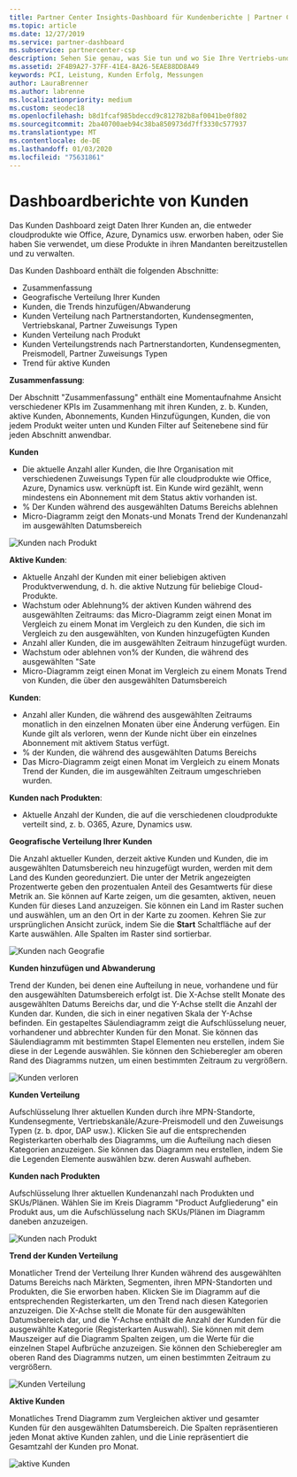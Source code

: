 ```yaml
---
title: Partner Center Insights-Dashboard für Kundenberichte | Partner Center
ms.topic: article
ms.date: 12/27/2019
ms.service: partner-dashboard
ms.subservice: partnercenter-csp
description: Sehen Sie genau, was Sie tun und wo Sie Ihre Vertriebs-und Bereitstellungs Funktionen sowie die Kunden Entwicklung verbessern können.
ms.assetid: 2F4B9A27-37FF-41E4-8A26-5EAE88DD8A49
keywords: PCI, Leistung, Kunden Erfolg, Messungen
author: LauraBrenner
ms.author: labrenne
ms.localizationpriority: medium
ms.custom: seodec18
ms.openlocfilehash: b8d1fcaf985bdeccd9c812782b8af0041be0f802
ms.sourcegitcommit: 2ba40700aeb94c38ba850973dd7ff3330c577937
ms.translationtype: MT
ms.contentlocale: de-DE
ms.lasthandoff: 01/03/2020
ms.locfileid: "75631861"
---
```

# <a name="customers-dashboard-reports"></a>Dashboardberichte von Kunden

Das Kunden Dashboard zeigt Daten Ihrer Kunden an, die entweder cloudprodukte wie Office, Azure, Dynamics usw. erworben haben, oder Sie haben Sie verwendet, um diese Produkte in ihren Mandanten bereitzustellen und zu verwalten. 
 
Das Kunden Dashboard enthält die folgenden Abschnitte: 

- Zusammenfassung  
- Geografische Verteilung Ihrer Kunden 
- Kunden, die Trends hinzufügen/Abwanderung 
- Kunden Verteilung nach Partnerstandorten, Kundensegmenten, Vertriebskanal, Partner Zuweisungs Typen 
- Kunden Verteilung nach Produkt 
- Kunden Verteilungstrends nach Partnerstandorten, Kundensegmenten, Preismodell, Partner Zuweisungs Typen 
- Trend für aktive Kunden 

**Zusammenfassung**: 

Der Abschnitt "Zusammenfassung" enthält eine Momentaufnahme Ansicht verschiedener KPIs im Zusammenhang mit ihren Kunden, z. b. Kunden, aktive Kunden, Abonnements, Kunden Hinzufügungen, Kunden, die von jedem Produkt weiter unten und Kunden Filter auf Seitenebene sind für jeden Abschnitt anwendbar. 

**Kunden**

- Die aktuelle Anzahl aller Kunden, die Ihre Organisation mit verschiedenen Zuweisungs Typen für alle cloudprodukte wie Office, Azure, Dynamics usw. verknüpft ist. Ein Kunde wird gezählt, wenn mindestens ein Abonnement mit dem Status aktiv vorhanden ist.  
-  % Der Kunden während des ausgewählten Datums Bereichs ablehnen 
- Micro-Diagramm zeigt den Monats-und Monats Trend der Kundenanzahl im ausgewählten Datumsbereich

![Kunden nach Produkt](images/pci/customerproduct.png)

**Aktive Kunden**: 

- Aktuelle Anzahl der Kunden mit einer beliebigen aktiven Produktverwendung, d. h. die aktive Nutzung für beliebige Cloud-Produkte. 
- Wachstum oder Ablehnung% der aktiven Kunden während des ausgewählten Zeitraums: das Micro-Diagramm zeigt einen Monat im Vergleich zu einem Monat im Vergleich zu den Kunden, die sich im Vergleich zu den ausgewählten, von Kunden hinzugefügten Kunden 
- Anzahl aller Kunden, die im ausgewählten Zeitraum hinzugefügt wurden.   
- Wachstum oder ablehnen von% der Kunden, die während des ausgewählten "Sate 
- Micro-Diagramm zeigt einen Monat im Vergleich zu einem Monats Trend von Kunden, die über den ausgewählten Datumsbereich 

**Kunden**: 
- Anzahl aller Kunden, die während des ausgewählten Zeitraums monatlich in den einzelnen Monaten über eine Änderung verfügen. Ein Kunde gilt als verloren, wenn der Kunde nicht über ein einzelnes Abonnement mit aktivem Status verfügt. 
- % der Kunden, die während des ausgewählten Datums Bereichs 
- Das Micro-Diagramm zeigt einen Monat im Vergleich zu einem Monats Trend der Kunden, die im ausgewählten Zeitraum umgeschrieben wurden. 
 
**Kunden nach Produkten**: 
- Aktuelle Anzahl der Kunden, die auf die verschiedenen cloudprodukte verteilt sind, z. b. O365, Azure, Dynamics usw.  

**Geografische Verteilung Ihrer Kunden**

Die Anzahl aktueller Kunden, derzeit aktive Kunden und Kunden, die im ausgewählten Datumsbereich neu hinzugefügt wurden, werden mit dem Land des Kunden georedunziert. Die unter der Metrik angezeigten Prozentwerte geben den prozentualen Anteil des Gesamtwerts für diese Metrik an. Sie können auf Karte zeigen, um die gesamten, aktiven, neuen Kunden für dieses Land anzuzeigen. Sie können ein Land im Raster suchen und auswählen, um an den Ort in der Karte zu zoomen. Kehren Sie zur ursprünglichen Ansicht zurück, indem Sie die **Start** Schaltfläche auf der Karte auswählen. Alle Spalten im Raster sind sortierbar.  

![Kunden nach Geografie](images/pci/customersgeo.png)

**Kunden hinzufügen und Abwanderung**

Trend der Kunden, bei denen eine Aufteilung in neue, vorhandene und für den ausgewählten Datumsbereich erfolgt ist. Die X-Achse stellt Monate des ausgewählten Datums Bereichs dar, und die Y-Achse stellt die Anzahl der Kunden dar. Kunden, die sich in einer negativen Skala der Y-Achse befinden. Ein gestapeltes Säulendiagramm zeigt die Aufschlüsselung neuer, vorhandener und abbrechter Kunden für den Monat. Sie können das Säulendiagramm mit bestimmten Stapel Elementen neu erstellen, indem Sie diese in der Legende auswählen. Sie können den Schieberegler am oberen Rand des Diagramms nutzen, um einen bestimmten Zeitraum zu vergrößern. 

![Kunden verloren](images/pci/customerslost.png)

**Kunden Verteilung**

Aufschlüsselung Ihrer aktuellen Kunden durch ihre MPN-Standorte, Kundensegmente, Vertriebskanäle/Azure-Preismodell und den Zuweisungs Typen (z. b. dpor, DAP usw.). Klicken Sie auf die entsprechenden Registerkarten oberhalb des Diagramms, um die Aufteilung nach diesen Kategorien anzuzeigen. Sie können das Diagramm neu erstellen, indem Sie die Legenden Elemente auswählen bzw. deren Auswahl aufheben. 

**Kunden nach Produkten**

Aufschlüsselung Ihrer aktuellen Kundenanzahl nach Produkten und SKUs/Plänen. Wählen Sie im Kreis Diagramm "Product Aufgliederung" ein Produkt aus, um die Aufschlüsselung nach SKUs/Plänen im Diagramm daneben anzuzeigen.

![Kunden nach Produkt](images/pci/customerbyprod.png)



**Trend der Kunden Verteilung** 

Monatlicher Trend der Verteilung Ihrer Kunden während des ausgewählten Datums Bereichs nach Märkten, Segmenten, ihren MPN-Standorten und Produkten, die Sie erworben haben. Klicken Sie im Diagramm auf die entsprechenden Registerkarten, um den Trend nach diesen Kategorien anzuzeigen. Die X-Achse stellt die Monate für den ausgewählten Datumsbereich dar, und die Y-Achse enthält die Anzahl der Kunden für die ausgewählte Kategorie (Registerkarten Auswahl). Sie können mit dem Mauszeiger auf die Diagramm Spalten zeigen, um die Werte für die einzelnen Stapel Aufbrüche anzuzeigen. Sie können den Schieberegler am oberen Rand des Diagramms nutzen, um einen bestimmten Zeitraum zu vergrößern.   

![Kunden Verteilung](images/pci/customerdistri.png)

**Aktive Kunden**

Monatliches Trend Diagramm zum Vergleichen aktiver und gesamter Kunden für den ausgewählten Datumsbereich. Die Spalten repräsentieren jeden Monat aktive Kunden zahlen, und die Linie repräsentiert die Gesamtzahl der Kunden pro Monat. 

![aktive Kunden](images/pci/activecustomer.png)
